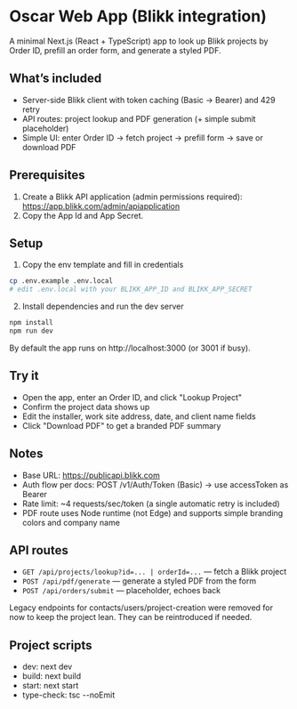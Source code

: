 # Oscar Web App (Blikk integration)

A minimal Next.js (React + TypeScript) app to look up Blikk projects by Order ID, prefill an order form, and generate a styled PDF.

## What’s included
- Server-side Blikk client with token caching (Basic -> Bearer) and 429 retry
- API routes: project lookup and PDF generation (+ simple submit placeholder)
- Simple UI: enter Order ID -> fetch project -> prefill form -> save or download PDF

## Prerequisites
1) Create a Blikk API application (admin permissions required): https://app.blikk.com/admin/apiapplication
2) Copy the App Id and App Secret.

## Setup
1) Copy the env template and fill in credentials

```bash
cp .env.example .env.local
# edit .env.local with your BLIKK_APP_ID and BLIKK_APP_SECRET
```

2) Install dependencies and run the dev server

```bash
npm install
npm run dev
```

By default the app runs on http://localhost:3000 (or 3001 if busy).

## Try it
- Open the app, enter an Order ID, and click "Lookup Project"
- Confirm the project data shows up
- Edit the installer, work site address, date, and client name fields
- Click "Download PDF" to get a branded PDF summary

## Notes
- Base URL: https://publicapi.blikk.com
- Auth flow per docs: POST /v1/Auth/Token (Basic) -> use accessToken as Bearer
- Rate limit: ~4 requests/sec/token (a single automatic retry is included)
- PDF route uses Node runtime (not Edge) and supports simple branding colors and company name

## API routes
- `GET /api/projects/lookup?id=... | orderId=...` — fetch a Blikk project
- `POST /api/pdf/generate` — generate a styled PDF from the form
- `POST /api/orders/submit` — placeholder, echoes back

Legacy endpoints for contacts/users/project-creation were removed for now to keep the project lean. They can be reintroduced if needed.

## Project scripts
- dev: next dev
- build: next build
- start: next start
- type-check: tsc --noEmit
